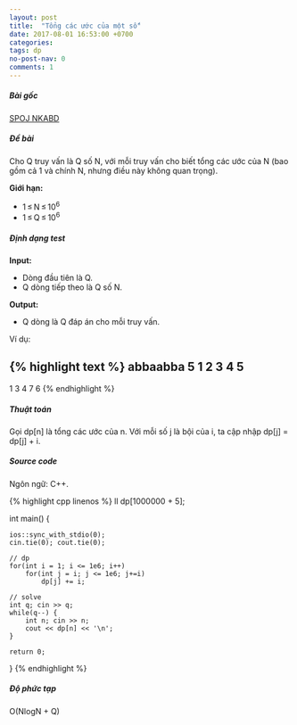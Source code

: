 ```yaml
---
layout: post
title:  "Tổng các ước của một số"
date: 2017-08-01 16:53:00 +0700
categories:
tags: dp
no-post-nav: 0
comments: 1
---
```

##### **Bài gốc**
[SPOJ NKABD](http://vn.spoj.com/problems/NKABD/)

##### **Đề bài**
Cho Q truy vấn là Q số N, với mỗi truy vấn cho biết tổng các ước của N (bao gồm cả 1 và chính N, nhưng điều này không quan trọng).

**Giới hạn:**

* 1 ≤ N ≤ 10<sup>6</sup>
* 1 ≤ Q ≤ 10<sup>6</sup>

##### **Định dạng test**
**Input:**

* Dòng đầu tiên là Q.
* Q dòng tiếp theo là Q số N.

**Output:**
* Q dòng là Q đáp án cho mỗi truy vấn.

Ví dụ:

{% highlight text %}
abbaabba
5
1
2
3
4
5
---
1
3
4
7
6
{% endhighlight %}

##### **Thuật toán**

Gọi dp[n] là tổng các ước của n. Với mỗi số j là bội của i, ta cập nhập dp[j] = dp[j] + i.

##### **Source code**

Ngôn ngữ: C++.

{% highlight cpp linenos %}
ll dp[1000000 + 5];

int main() {

    ios::sync_with_stdio(0);
    cin.tie(0); cout.tie(0);

    // dp
    for(int i = 1; i <= 1e6; i++)
        for(int j = i; j <= 1e6; j+=i)
            dp[j] += i;

    // solve
    int q; cin >> q;
    while(q--) {
        int n; cin >> n;
        cout << dp[n] << '\n';
    }

    return 0;
}
{% endhighlight %}

##### **Độ phức tạp**
O(NlogN + Q)
